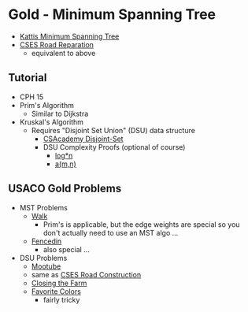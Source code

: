 # Gold - Minimum Spanning Tree

 - [Kattis Minimum Spanning Tree](https://open.kattis.com/problems/minspantree)
 - [CSES Road Reparation](https://cses.fi/problemset/task/1675)
   - equivalent to above

## Tutorial

 - CPH 15
 - Prim's Algorithm
   - Similar to Dijkstra
 - Kruskal's Algorithm
   - Requires "Disjoint Set Union" (DSU) data structure
     - [CSAcademy Disjoint-Set](https://csacademy.com/lessons)
     - DSU Complexity Proofs (optional of course)
       - [log\*n](https://en.wikipedia.org/wiki/Proof_of_O(log*n)\_time_complexity\_of_union%E2%80%93find)
       - [a(m,n)](https://dl.acm.org/doi/pdf/10.1145/321879.321884)

## USACO Gold Problems

 - MST Problems
   - [Walk](http://usaco.org/index.php?page=viewproblem2&cpid=946)
     - Prim's is applicable, but the edge weights are special so you don't actually need to use an MST algo ...
   - [Fencedin](http://www.usaco.org/index.php?page=viewproblem2&cpid=623)
     - also special ...
 - DSU Problems
   - [Mootube](http://www.usaco.org/index.php?page=viewproblem2&cpid=789)
   - same as [CSES Road Construction](https://cses.fi/problemset/task/1676)
   - [Closing the Farm](http://www.usaco.org/index.php?page=viewproblem2&cpid=646)
   - [Favorite Colors](http://www.usaco.org/index.php?page=viewproblem2&cpid=1042)
     - fairly tricky